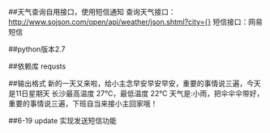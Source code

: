 ##天气查询自用接口，使用短信通知
        查询天气接口：http://www.sojson.com/open/api/weather/json.shtml?city={}
        短信接口：网易短信

##python版本2.7

##依赖库 requsts

##输出格式
        新的一天又来啦，给小主念早安早安早安，重要的事情说三遍，今天是11日星期天
        长沙最高温度 27℃，最低温度 22℃
        天气是:小雨，把伞伞伞带好，重要的事情说三遍，下班自当来接小主回家哦！

##6-19 update
        实现发送短信功能





